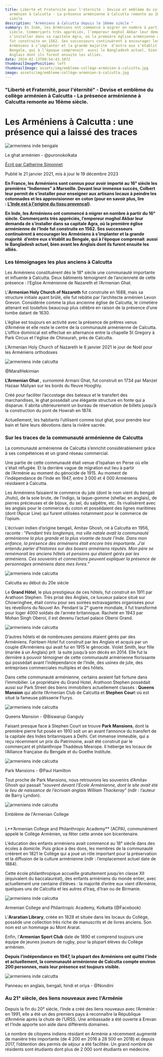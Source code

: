 ```yaml
---
title: Liberté et Fraternité pour l'éternité - Devise et emblème du collège
  arménien à Calcutta - La présence arménienne à Calcutta remonte au 16ème
  siècle
description: "Arméniens à Calcutta depuis le 16ème siècle "
summary: En Inde, les Arméniens ont commencé à migrer en nombre à partir du 16°
  siècle. Commerçants très appréciés, l’empereur moghol Akbar leur demanda de
  s’installer dans sa capitale Agra, où la première église arménienne de l’Inde
  fut construite en 1562. Ses successeurs continuèrent à encourager les
  Arméniens à s’implanter et la grande majorité  d’entre eux s’établit au
  Bengale, qui à l’époque comprenait  aussi le Bangladesh actuel, bien avant les
  Anglais dont ils furent ensuite les alliés.
date: 2024-02-13T00:54:43.107Z
thumbnailImagePosition: left
thumbnailImage: assets/img/embleme-collège-arménien-à-calcutta.jpg
image: assets/img/embleme-collège-arménien-à-calcutta.jpg
---
```

### **"Liberté et Fraternité, pour l'éternité" - Devise et emblème du collège arménien à Calcutta - La présence arménienne à Calcutta remonte au 16ème siècle.**

# Les Arméniens à Calcutta : une présence qui a laissé des traces

![armeniens inde bengale](https://backoffice.lepetitjournal.com/sites/default/files/2021-01/bathinggha-t-fromfrederickpelitiwebsite.jpg)

Le ghat arménien - @puronokolkata

[Écrit par Catherine Simonnet](https://lepetitjournal.com/catherine-simonnet-277877)

Publié le 21 janvier 2021, mis à jour le 19 décembre 2023

**En France, les Arméniens sont connus pour avoir importé au 16° siècle les premières “Indiennes” à Marseille. Devant leur immense succès, Colbert leur permit de s’installer pour enseigner aux artisans locaux à peindre les cotonnades et les approvisionner en coton (pour en savoir plus, lire : [L'Inde est à l'origine du tissu provençal](https://lepetitjournal.com/bombay/comprendre-inde/le-saviez-vous-linde-est-lorigine-du-tissu-provencal-285646)).**

**En Inde, les Arméniens ont commencé à migrer en nombre à partir du 16° siècle. Commerçants très appréciés, l’empereur moghol Akbar leur demanda de s’installer dans sa capitale Agra, où la première église arménienne de l’Inde fut construite en 1562. Ses successeurs continuèrent à encourager les Arméniens à s’implanter et la grande majorité  d’entre eux s’établit au Bengale, qui à l’époque comprenait  aussi le Bangladesh actuel, bien avant les Anglais dont ils furent ensuite les alliés.**

### Les témoignages les plus anciens à Calcutta

Les Arméniens constituèrent dès le 18° siècle une communauté importante et influente à Calcutta. Deux bâtiments témoignent de l’ancienneté de cette présence : l’Eglise Arménienne de Nazareth et l’Armenian Ghat.

L’**Armenian Holy Church of Nazareth** fut construite en 1688, mais sa structure initiale ayant brûlé, elle fut rebâtie par l’architecte arménien Levon Grevon. Considérée comme la plus ancienne église de Calcutta, le cimetière attenant est toutefois beaucoup plus célèbre en raison de la présence d’une tombe datant de 1630.

L’église est toujours en activité avec la présence de prêtres venus d’Arménie et elle reste le centre de la communauté arménienne de Calcutta. L’office dominical est effectué en alternance entre la chapelle St Gregory à Park Circus et l'église de Chinsurah, près de Calcutta. 

L’Armenian Holy Church of Nazareth le 6 janvier 2021 le jour de Noël pour les Arméniens orthodoxes

![armeniens inde calcutta](https://backoffice.lepetitjournal.com/sites/default/files/inline-images/Square%204x4%20%282%29.jpg)

@MaralHekimian

**L’Armenian Ghat** , surnommé Armani Ghat, fut construit en 1734 par Manzel Hazaar Maliyan sur les bords du fleuve Hooghly.

Créé pour faciliter l’accostage des bateaux et le transfert des marchandises, le ghat possèdait une élégante structure en fonte qui a disparue. Il abrita ultérieurement un bureau de réservation de billets jusqu’à la construction du pont de Howrah en 1874.

Actuellement, les habitants l’utilisent comme tout ghat, pour prendre leur bain et faire leurs dévotions dans la rivière sacrée.

### Sur les traces de la communauté arménienne de Calcutta

La communauté arménienne de Calcutta s’enrichit considérablement grâce à ses compétences et un grand réseau commercial. 

Une partie de cette communauté était venue d’Ispahan en Perse où elle s'était réfugiée. Et la derrière vague de migration eut lieu à partir de l’Arménie au moment du génocide de 1915. Au moment de l’indépendance de l’Inde en 1947, entre 3 000 et 4 000 Arméniens résidaient à Calcutta.

Les Arméniens faisaient le commerce du jute (dont le nom vient du bengali Jhuto), de la soie brute, de l’indigo, la laque-gomme (shellac en anglais), de pierres précieuses et de bijoux, du sel, du salpêtre, etc. Ils rivalisèrent avec les anglais pour le commerce du coton et possédaient des lignes maritimes (dont l’Apcar Line) qui furent utilisées notamment pour le commerce de l’opium. 

L’écrivain indien d’origine bengali, Amitav Ghosh, né à Calcutta en 1956, raconte : “*Pendant très longtemps, ma ville natale avait la communauté arménienne la plus grande et la plus vivante de toute l’Inde. Dans mon enfance, la présence des arméniens était encore très importante. J’ai entendu parler d’histoires sur des boxers arméniens réputés. Mon père se remémorait les anciens hôtels et pensions qui étaient gérés par les arméniens. Ces souvenirs et connections peuvent expliquer la présence de personnages arméniens dans mes livres.*”

![armeniens inde calcutta](https://backoffice.lepetitjournal.com/sites/default/files/inline-images/640px-Calcutta_Park_Street_1930s_R01.jpg)

Calcutta au début du 20e siècle

Le **Grand Hôtel**, le plus prestigieux de ces hôtels, fut construit en 1911 par Arathoon Stephen. Très prisé des Anglais, ce luxueux palace situé sur Chowringhee, était connu pour ses soirées extravagantes organisées pour les réveillons du Nouvel An. Pendant la 2° guerre mondiale, il fut transformé pour loger 4000 soldats de l’armée britannique. Racheté en 1943 par Mohan Singh Oberoi, il est devenu l’actuel palace Oberoi Grand.  

![armeniens inde calcutta](https://backoffice.lepetitjournal.com/sites/default/files/inline-images/Untitled%20%282%29%20%281%29.jpg)

D’autres hôtels et de nombreuses pensions étaient gérés par des Arméniens. *Fairlawn Hotel* fut construit par les Anglais et acquis par un couple d’Arméniens qui avait fui en 1915 le génocide. Violet Smith, leur fille (mariée à un Anglais) prit  la suite jusqu’à son décès en 2014. Elle fut la dernière à pouvoir témoigner de cette communauté arménienne florissante qui possédait avant l’indépendance de l’Inde, des usines de jute, des entreprises commerciales multiples et des hôtels. 

Dans cette communauté arménienne, certains avaient fait fortune dans l’immobilier. Le propriétaire du Grand Hotel, Arathoon Stephen possédait aussi sur Park Street des biens immobiliers actuellement classés : **Queens Mansion** qui abrite l’Armenian Club de Calcutta et **Stephen Cour**t où est situé la fameuse pâtisserie Flurys. 

![armeniens inde calcutta](https://backoffice.lepetitjournal.com/sites/default/files/inline-images/640px-Queens_Mansion_-_12_Park_Street_-_Kolkata_2015-08-23_3485_0.jpeg)

Queens Mansion - @Biswarup Ganguly

Faisant presque face à Stephen Court se trouve **Park Mansions**, dont la première pierre fut posée en 1910 soit un an avant l’annonce du transfert de la capitale des Indes britanniques à Delhi. Cet immense immeuble, qui a reçu récemment un prix du Patrimoine, avait été construit par le commerçant et philanthrope Thaddeus Mesrope. Il héberge les locaux de l’Alliance française du Bengale et du Goethe Institute. 

![armeniens inde calcutta](https://backoffice.lepetitjournal.com/sites/default/files/inline-images/640px-Park_Mansion_%2814874127763%29.jpg)

Park Mansions - @Paul Hamilton

Tout proche de Park Mansions, nous retrouvons les souvenirs d’Amitav Ghosh qui passait "*souvent devant l'École Arménienne, dont le site avait été le lieu de naissance de l’écrivain anglais William Thackeray*” (ndlr : l’auteur de Barry Lyndon).

![armeniens inde calcutta](https://backoffice.lepetitjournal.com/sites/default/files/inline-images/embleme.jpg)

Emblème de l'Armenian College

\
L**’Armenian College and Philanthropic Academy** (ACPA), communément appelé le Collège Arménien, va fêter cette année son bicentenaire. 

L’éducation des enfants arméniens avait commencé au 18° siècle dans des écoles à domicile. Puis grâce à des dons, les membres de la communauté créèrent en 1821 le Collège qui a joué un rôle important pour la préservation et la diffusion de la culture arménienne (ndlr : l’emplacement actuel date de 1884).

Cette école philanthropique accueille gratuitement jusqu’en classe XII (équivalent du baccalauréat), des enfants arméniens du monde entier, avec actuellement une centaine d’élèves : la majorité d’entre eux vient d’Arménie, quelques uns de Calcutta et les autres d’Iraq, d’Iran ou de Birmanie.

![armeniens inde calcutta](https://backoffice.lepetitjournal.com/sites/default/files/inline-images/armenian%20college%20%281%29.jpg)

Armenian College and Philantropic Academy, Kolkatta (@Facebook)

L’**Araratian Library**, créée en 1828 et située dans les locaux du Collège, possède une collection très riche de manuscrits et de livres anciens. Son nom est un hommage au Mont Ararat.

Enfin, l’**Armenian Sport Club** date de 1890 et comprend toujours une équipe de jeunes joueurs de rugby, pour la plupart élèves du Collège arménien.

**Depuis l’indépendance en 1947, la plupart des Arméniens ont quitté l’Inde et actuellement, la communauté arménienne de Calcutta compte environ 200 personnes, mais leur présence est toujours visible.**                

![armeniens inde calcutta](https://backoffice.lepetitjournal.com/sites/default/files/inline-images/P1030156.jpeg)

Panneau en anglais, bengali, hindi et oriya - @Nondini

### Au 21° siècle, des liens nouveaux avec l'Arménie

Depuis la fin du 20° siècle, l’Inde a créé des liens nouveaux avec l’Arménie : en 1991, elle a été un des premiers pays à reconnaître la République d’Arménie après la chute de l’URSS. Une ambassade a été ouverte à Erevan et l’Inde apporte son aide dans différents domaines.

Le nombre de citoyens indiens résidant en Arménie a récemment augmenté de manière très importante (de 4 200 en 2016 à 28 500 en 2018) et depuis 2017, l’obtention des permis de séjour a été facilitée. Un grand nombre de résidents sont étudiants dont plus de 2 000 sont étudiants en médecine.

<!--EndFragment-->